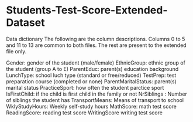 # Students-Test-Score-Extended-Dataset
Data dictionary
The following are the column descriptions. Columns 0 to 5 and 11 to 13 are common to both files. The rest are present to the extended file only.

Gender: gender of the student (male/female)
EthnicGroup: ethnic group of the student (group A to E)
ParentEduc: parent(s) education background
LunchType: school luch type (standard or free/reduced)
TestPrep: test preparation course (completed or none)
ParentMaritalStatus: parent(s) marital status
PracticeSport: how often the student parctice sport
IsFirstChild: if the child is first child in the family or not
NrSiblings : Number of siblings the student has
TransportMeans: Means of transport to school
WklyStudyHours: Weekly self-study hours
MathScore: math test score
ReadingScore: reading test score
WritingScore writing test score
